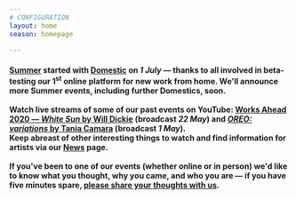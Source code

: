 ```yaml
---
# CONFIGURATION
layout: home
season: homepage

---
```

#### [Summer](/current/2020-summer) started with [Domestic](/current/2020-domestic) on *1 July* — thanks to all involved in beta-testing our 1<sup>st</sup> online platform for new work from home. We'll announce more Summer events, including further Domestics, soon.<br><br>Watch live streams of some of our past events on YouTube: <a href="http://youtu.be/yrZFSzURaS4" target="_blank">Works Ahead 2020 — *White Sun* by Will Dickie</a> (broadcast *22 May*) and <a href="http://youtube.com/watch?v=m7dDCgaffoI&t=3600s" target="_blank">*OREO: variations* by Tania Camara</a> (broadcast *1 May*).<br>Keep abreast of other interesting things to watch and find information for artists via our [News](/news) page.<br><br>If you've been to one of our events (whether online or in person) we'd like to know what you thought, why you came, and who you are — if you have five minutes spare, <a href="http://bit.ly/warnmcrfeedback" target="_blank">please share your thoughts with us</a>.
